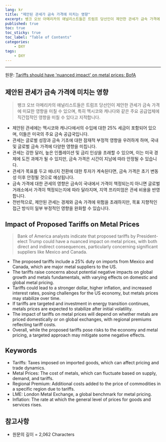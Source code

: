 ```yaml
---
lang: kr
title: "제안된 관세가 금속 가격에 미치는 영향"
excerpt: 뱅크 오브 아메리카의 애널리스트들은 트럼프 당선인이 제안한 관세가 금속 가격에 미묘한 영향을 미칠 수 있으며, 특히 멕시코와 캐나다와 같은 주요 공급업체에 직간접적인 영향을 미칠 수 있다고 지적합니다.
published: true
toc: true
toc_sticky: true
toc_label: "Table of Contents"
categories:
    - DXY
tags:
    - DXY
---
```


---

  원문: [Tariffs should have 'nuanced impact' on metal prices: BofA](https://www.investing.com/news/commodities-news/tariffs-should-have-nuanced-impact-on-metal-prices-bofa-3802912)

## 제안된 관세가 금속 가격에 미치는 영향

> 뱅크 오브 아메리카의 애널리스트들은 트럼프 당선인이 제안한 관세가 금속 가격에 미묘한 영향을 미칠 수 있으며, 특히 멕시코와 캐나다와 같은 주요 공급업체에 직간접적인 영향을 미칠 수 있다고 지적합니다.


- 제안된 관세에는 멕시코와 캐나다에서의 수입에 대한 25% 세금이 포함되어 있으며, 이들은 미국의 주요 금속 공급국입니다.
- 관세는 글로벌 성장과 금속 기초에 대한 잠재적 부정적 영향을 우려하게 하며, 국내 및 글로벌 금속 가격에 다양한 영향을 미칩니다.
- 관세는 강한 달러, 높은 인플레이션 및 금리 인상을 초래할 수 있으며, 이는 미국 경제에 도전 과제가 될 수 있지만, 금속 가격은 시간이 지남에 따라 안정될 수 있습니다.
- 관세가 목표를 두고 에너지 전환에 대한 투자가 계속된다면, 금속 가격은 초기 변동성 이후 안정될 것으로 예상됩니다.
- 금속 가격에 대한 관세의 영향은 금속이 국내에서 가격이 책정되는지 아니면 글로벌 거래소에서 가격이 책정되는지에 따라 달라지며, 지역 프리미엄은 관세 비용을 반영합니다.
- 전반적으로, 제안된 관세는 경제와 금속 가격에 위험을 초래하지만, 목표 지향적인 접근 방식이 일부 부정적인 영향을 완화할 수 있습니다.

## Impact of Proposed Tariffs on Metal Prices

> Bank of America analysts indicate that proposed tariffs by President-elect Trump could have a nuanced impact on metal prices, with both direct and indirect consequences, particularly concerning significant suppliers like Mexico and Canada.


- The proposed tariffs include a 25% duty on imports from Mexico and Canada, which are major metal suppliers to the US.
- The tariffs raise concerns about potential negative impacts on global growth and metals fundamentals, with varying effects on domestic and global metal pricing.
- Tariffs could lead to a stronger dollar, higher inflation, and increased interest rates, posing challenges for the US economy, but metals prices may stabilize over time.
- If tariffs are targeted and investment in energy transition continues, metals prices are expected to stabilize after initial volatility.
- The impact of tariffs on metal prices will depend on whether metals are priced domestically or on global exchanges, with regional premiums reflecting tariff costs.
- Overall, while the proposed tariffs pose risks to the economy and metal pricing, a targeted approach may mitigate some negative effects.

## Keywords

- Tariffs: Taxes imposed on imported goods, which can affect pricing and trade dynamics.
- Metal Prices: The cost of metals, which can fluctuate based on supply, demand, and tariffs.
- Regional Premium: Additional costs added to the price of commodities in a specific region due to tariffs.
- LME: London Metal Exchange, a global benchmark for metal pricing.
- Inflation: The rate at which the general level of prices for goods and services rises.

## 참고사항

- 원문의 길이 = 2,062 Characters


